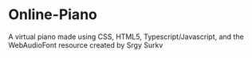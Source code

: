 # Online-Piano
A virtual piano made using CSS, HTML5, Typescript/Javascript, and the WebAudioFont resource created by Srgy Surkv
